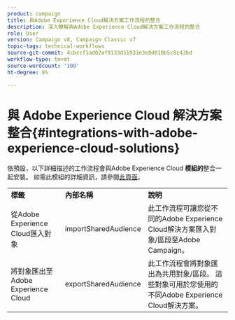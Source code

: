 ```yaml
---
product: campaign
title: 與Adobe Experience Cloud解決方案工作流程的整合
description: 深入瞭解與Adobe Experience Cloud解決方案工作流程的整合
role: User
version: Campaign v8, Campaign Classic v7
topic-tags: technical-workflows
source-git-commit: 4cbccf1ad02af9133d51933e3e0d010b5c8c43bd
workflow-type: tm+mt
source-wordcount: '109'
ht-degree: 8%

---
```



# 與 Adobe Experience Cloud 解決方案整合{#integrations-with-adobe-experience-cloud-solutions}

依預設，以下詳細描述的工作流程會與Adobe Experience Cloud **模組的**&#x200B;整合一起安裝。 如需此模組的詳細資訊，請參閱[此頁面](../../v8/connect/integration.md)。

<table> 
 <tbody> 
  <tr> 
   <td> <strong>標籤</strong><br /> </td> 
   <td> <strong>內部名稱</strong><br /> </td> 
   <td> <strong>說明</strong><br /> </td> 
  </tr> 
  <tr> 
   <td> <span class="uicontrol">從Adobe Experience Cloud匯入對象</span> <br /> </td> 
   <td> <span class="uicontrol">importSharedAudience</span> <br /> </td> 
   <td> 此工作流程可讓您從不同的Adobe Experience Cloud解決方案匯入對象/區段至Adobe Campaign。<br /> </td> 
  </tr> 
  <tr> 
   <td> <span class="uicontrol">將對象匯出至Adobe Experience Cloud</span> <br /> </td> 
   <td> <span class="uicontrol">exportSharedAudience</span> <br /> </td> 
   <td> 此工作流程會將對象匯出為共用對象/區段。 這些對象可用於您使用的不同Adobe Experience Cloud解決方案。<br /> </td> 
  </tr> 
 </tbody> 
</table>

